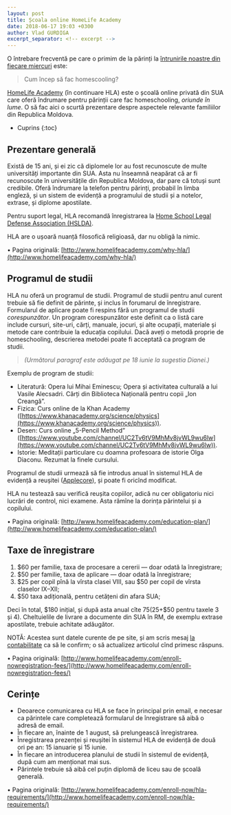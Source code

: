 ```yaml
---
layout: post
title: Școala online HomeLife Academy
date: 2018-06-17 19:03 +0300
author: Vlad GURDIGA
excerpt_separator: <!-- excerpt -->
---
```


O întrebare frecventă pe care o primim de la părinți la [întrunirile noastre din
fiecare miercuri](https://www.facebook.com/events/173617086816852/) este:

> Cum încep să fac homescooling?

[HomeLife Academy](http://www.homelifeacademy.com/why-hla/about-us/) (în
continuare HLA) este o școală online privată din SUA care oferă îndrumare pentru
părinții care fac homeschooling, _oriunde în lume_. O să fac aici o scurtă
prezentare despre aspectele relevante familiilor din Republica Moldova.

<!-- excerpt -->

* Cuprins
{:toc}

## Prezentare generală

Există de 15 ani, și ei zic că diplomele lor au fost recunoscute de multe
universități importante din SUA. Asta nu înseamnă neapărat că ar fi recunoscute
în universitățile din Republica Moldova, dar pare că totuși sunt credibile.
Oferă îndrumare la telefon pentru părinți, probabil în limba engleză, și un
sistem de evidență a programului de studii și a notelor, extrase, și diplome
apostilate.

Pentru suport legal, HLA recomandă înregistrarea la [Home School Legal Defense
Association (HSLDA)](https://hslda.org/content/).

HLA are o ușoară nuanță filosofică religioasă, dar nu obligă la nimic.

• Pagina originală:
[http://www.homelifeacademy.com/why-hla/](http://www.homelifeacademy.com/why-hla/)

## Programul de studii

HLA nu oferă un programul de studii. Programul de studii pentru anul curent
trebuie să fie definit  de părinte, și inclus în forumarul de înregistrare.
Formularul de aplicare poate fi respins fără un programul de studii
_corespunzător_. Un program corespunzător este definit ca o listă care include
cursuri, site-uri, cărți, manuale, jocuri, și alte ocupații, materiale și metode
care contribuie la educația copilului. Dacă aveți o metodă proprie de
homeschooling, descrierea metodei poate fi acceptată ca program de studii.

> _(Următorul paragraf este adăugat pe 18 iunie la sugestia Dianei.)_

Exemplu de program de studii:
* Literatură: Opera lui Mihai Eminescu; Opera și activitatea culturală a lui
Vasile Alecsadri. Cărți din Biblioteca Națională pentru copii „Ion Creangă”.
* Fizica: Curs online de la Khan Academy
([https://www.khanacademy.org/science/physics](https://www.khanacademy.org/science/physics)).
* Desen: Curs online „5-Pencil Method”
([https://www.youtube.com/channel/UC2Tv6tV9MhMv8jvWL9wu6lw](https://www.youtube.com/channel/UC2Tv6tV9MhMv8jvWL9wu6lw)).
* Istorie: Meditații particulare cu doamna profesoara de istorie Olga Diaconu.
Rezumat la finele cursului.

Programul de studii urmează să fie introdus anual în sistemul HLA de evidență
a reușitei ([Applecore](https://www.applecoresystem.com/)), și poate fi oricînd
modificat.

HLA nu testează sau verifică reușita copiilor, adică nu cer obligatoriu nici
lucrări de control, nici examene. Asta rămîne la dorința părintelui și
a copilului.

• Pagina originală:
[http://www.homelifeacademy.com/education-plan/](http://www.homelifeacademy.com/education-plan/)

## Taxe de înregistrare

1. $60 per familie, taxa de procesare a cererii — doar odată la înregistrare;
2. $50 per familie, taxa de aplicare — doar odată la înregistrare;
3. $25 per copil pînă la vîrsta clasei VIII, sau $50 per copil de vîrsta
   claselor IX–XII;
4. $50 taxa adițională, pentru cetățeni din afara SUA;

Deci în total, $180 inițial, și după asta anual cîte $75 ($25+$50 pentru taxele
3 și 4). Cheltuielile de livrare a documente din SUA în RM, de exemplu extrase
apostilate, trebuie achitate adăugător.

NOTĂ: Acestea sunt datele curente de pe site, și am scris mesaj [la
contabilitate](billing@homelifeacademy.com) ca să le confirm; o să actualizez
articolul cînd primesc răspuns.

• Pagina originală:
[http://www.homelifeacademy.com/enroll-nowregistration-fees/](http://www.homelifeacademy.com/enroll-nowregistration-fees/)

## Cerințe

* Deoarece comunicarea cu HLA se face în principal prin email, e necesar ca
părintele care completează formularul de înregistrare să aibă o adresă de email.
* În fiecare an, înainte de 1 august, să prelungească înregistrarea.
* Înregistrarea prezenței și reușitei în sistemul HLA de evidență de două ori pe
an: 15 ianuarie și 15 iunie.
* În fiecare an introducerea planului de studii în sistemul de evidență, după
cum am menționat mai sus.
* Părintele trebuie să aibă cel puțin diplomă de liceu sau de școală generală.

• Pagina originală:
[http://www.homelifeacademy.com/enroll-now/hla-requirements/](http://www.homelifeacademy.com/enroll-now/hla-requirements/)
